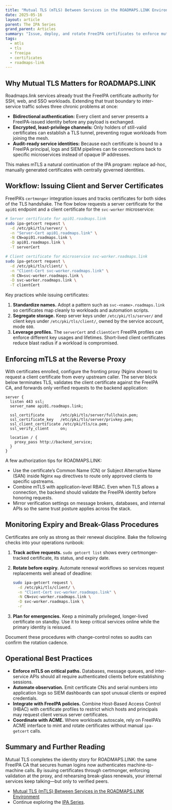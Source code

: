 ```yaml
---
title: "Mutual TLS (mTLS) Between Services in the ROADMAPS.LINK Environment"
date: 2025-05-16
layout: article
parent: The IPA Series
grand_parent: Articles
summary: "Issue, deploy, and rotate FreeIPA certificates to enforce mutual TLS across ROADMAPS.LINK microservices, message brokers, and APIs."
tags:
  - mtls
  - tls
  - freeipa
  - certificates
  - roadmaps-link
---
```


## Why Mutual TLS Matters for ROADMAPS.LINK

Roadmaps.link services already trust the FreeIPA certificate authority for SSH, web, and SSO workloads. Extending that trust boundary to inter-service traffic solves three chronic problems at once:

- **Bidirectional authentication:** Every client and server presents a FreeIPA-issued identity before any payload is exchanged.
- **Encrypted, least-privilege channels:** Only holders of still-valid certificates can establish a TLS tunnel, preventing rogue workloads from joining the mesh.
- **Audit-ready service identities:** Because each certificate is bound to a FreeIPA principal, logs and SIEM pipelines can tie connections back to specific microservices instead of opaque IP addresses.

This makes mTLS a natural continuation of the IPA program: replace ad-hoc, manually generated certificates with centrally governed identities.

## Workflow: Issuing Client and Server Certificates

FreeIPA’s `certmonger` integration issues and tracks certificates for both sides of the TLS handshake. The flow below requests a server certificate for the `api01` endpoint and a client certificate for the `svc-worker` microservice:

```bash
# Server certificate for api01.roadmaps.link
sudo ipa-getcert request \
  -d /etc/pki/tls/server/ \
  -n "Server-Cert api01.roadmaps.link" \
  -N CN=api01.roadmaps.link \
  -D api01.roadmaps.link \
  -T serverCert

# Client certificate for microservice svc-worker.roadmaps.link
sudo ipa-getcert request \
  -d /etc/pki/tls/client/ \
  -n "Client-Cert svc-worker.roadmaps.link" \
  -N CN=svc-worker.roadmaps.link \
  -D svc-worker.roadmaps.link \
  -T clientCert
```

Key practices while issuing certificates:

1. **Standardize names.** Adopt a pattern such as `svc-<name>.roadmaps.link` so certificates map cleanly to workloads and automation scripts.
2. **Segregate storage.** Keep server keys under `/etc/pki/tls/server/` and client keys under `/etc/pki/tls/client/`, owned by the service account, mode `600`.
3. **Leverage profiles.** The `serverCert` and `clientCert` FreeIPA profiles can enforce different key usages and lifetimes. Short-lived client certificates reduce blast radius if a workload is compromised.

## Enforcing mTLS at the Reverse Proxy

With certificates enrolled, configure the fronting proxy (Nginx shown) to request a client certificate from every upstream caller. The server block below terminates TLS, validates the client certificate against the FreeIPA CA, and forwards only verified requests to the backend application:

```nginx
server {
  listen 443 ssl;
  server_name api01.roadmaps.link;

  ssl_certificate       /etc/pki/tls/server/fullchain.pem;
  ssl_certificate_key   /etc/pki/tls/server/privkey.pem;
  ssl_client_certificate /etc/pki/tls/ca.pem;
  ssl_verify_client     on;

  location / {
    proxy_pass http://backend_service;
  }
}
```

A few authorization tips for ROADMAPS.LINK:

- Use the certificate’s Common Name (CN) or Subject Alternative Name (SAN) inside Nginx `map` directives to route only approved clients to specific upstreams.
- Combine mTLS with application-level RBAC. Even when TLS allows a connection, the backend should validate the FreeIPA identity before honoring requests.
- Mirror verification settings on message brokers, databases, and internal APIs so the same trust posture applies across the stack.

## Monitoring Expiry and Break-Glass Procedures

Certificates are only as strong as their renewal discipline. Bake the following checks into your operations runbook:

1. **Track active requests.** `sudo getcert list` shows every certmonger-tracked certificate, its status, and expiry date.
2. **Rotate before expiry.** Automate renewal workflows so services request replacements well ahead of deadline:

    ```bash
    sudo ipa-getcert request \
      -d /etc/pki/tls/client/ \
      -n "Client-Cert svc-worker.roadmaps.link" \
      -N CN=svc-worker.roadmaps.link \
      -D svc-worker.roadmaps.link \
      -r
    ```

3. **Plan for emergencies.** Keep a minimally privileged, longer-lived certificate on standby. Use it to keep critical services online while the primary identity is reissued.

Document these procedures with change-control notes so audits can confirm the rotation cadence.

## Operational Best Practices

- **Enforce mTLS on critical paths.** Databases, message queues, and inter-service APIs should all require authenticated clients before establishing sessions.
- **Automate observation.** Emit certificate CNs and serial numbers into application logs so SIEM dashboards can spot unusual clients or expired credentials.
- **Integrate with FreeIPA policies.** Combine Host-Based Access Control (HBAC) with certificate profiles to restrict which hosts and principals may request client versus server certificates.
- **Coordinate with ACME.** Where workloads autoscale, rely on FreeIPA’s ACME interface to mint and rotate certificates without manual `ipa-getcert` calls.

## Summary and Further Reading

Mutual TLS completes the identity story for ROADMAPS.LINK: the same FreeIPA CA that secures human logins now authenticates machine-to-machine calls. By issuing certificates through certmonger, enforcing validation at the proxy, and rehearsing break-glass renewals, your internal services keep talking—but only to verified peers.

- [Mutual TLS (mTLS) Between Services in the ROADMAPS.LINK Environment](/articles/2025-05-16-mtls-between-services-freeipa-roadmaps-link)
- Continue exploring the [IPA Series](/articles/the-ipa/).

